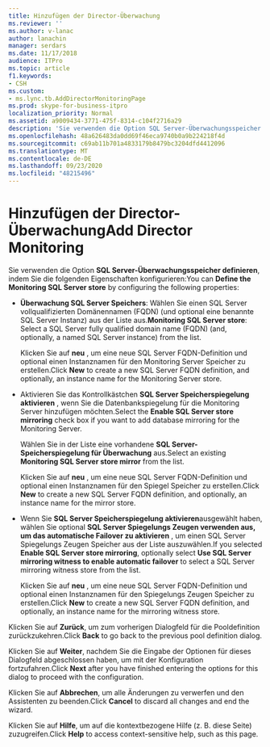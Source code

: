 ```yaml
---
title: Hinzufügen der Director-Überwachung
ms.reviewer: ''
ms.author: v-lanac
author: lanachin
manager: serdars
ms.date: 11/17/2018
audience: ITPro
ms.topic: article
f1.keywords:
- CSH
ms.custom:
- ms.lync.tb.AddDirectorMonitoringPage
ms.prod: skype-for-business-itpro
localization_priority: Normal
ms.assetid: a9009434-3771-475f-8314-c104f2716a29
description: 'Sie verwenden die Option SQL Server-Überwachungsspeicher definieren, indem Sie die folgenden Eigenschaften konfigurieren:'
ms.openlocfilehash: 48a626483da0dd69f46eca9740b0a9b224218f4d
ms.sourcegitcommit: c69ab11b701a4833179b8479bc3204dfd4412096
ms.translationtype: MT
ms.contentlocale: de-DE
ms.lasthandoff: 09/23/2020
ms.locfileid: "48215496"
---
```

# <a name="add-director-monitoring"></a><span data-ttu-id="dbeef-103">Hinzufügen der Director-Überwachung</span><span class="sxs-lookup"><span data-stu-id="dbeef-103">Add Director Monitoring</span></span>
 
<span data-ttu-id="dbeef-104">Sie verwenden die Option **SQL Server-Überwachungsspeicher definieren**, indem Sie die folgenden Eigenschaften konfigurieren:</span><span class="sxs-lookup"><span data-stu-id="dbeef-104">You can **Define the Monitoring SQL Server store** by configuring the following properties:</span></span>
  
- <span data-ttu-id="dbeef-105">**Überwachung SQL Server Speichers**: Wählen Sie einen SQL Server vollqualifizierten Domänennamen (FQDN) (und optional eine benannte SQL Server Instanz) aus der Liste aus.</span><span class="sxs-lookup"><span data-stu-id="dbeef-105">**Monitoring SQL Server store**: Select a SQL Server fully qualified domain name (FQDN) (and, optionally, a named SQL Server instance) from the list.</span></span>
    
    <span data-ttu-id="dbeef-106">Klicken Sie auf **neu** , um eine neue SQL Server FQDN-Definition und optional einen Instanznamen für den Monitoring Server Speicher zu erstellen.</span><span class="sxs-lookup"><span data-stu-id="dbeef-106">Click **New** to create a new SQL Server FQDN definition, and optionally, an instance name for the Monitoring Server store.</span></span>
    
- <span data-ttu-id="dbeef-107">Aktivieren Sie das Kontrollkästchen **SQL Server Speicherspiegelung aktivieren** , wenn Sie die Datenbankspiegelung für die Monitoring Server hinzufügen möchten.</span><span class="sxs-lookup"><span data-stu-id="dbeef-107">Select the **Enable SQL Server store mirroring** check box if you want to add database mirroring for the Monitoring Server.</span></span>
    
    <span data-ttu-id="dbeef-108">Wählen Sie in der Liste eine vorhandene **SQL Server-Speicherspiegelung für Überwachung** aus.</span><span class="sxs-lookup"><span data-stu-id="dbeef-108">Select an existing **Monitoring SQL Server store mirror** from the list.</span></span>
    
    <span data-ttu-id="dbeef-109">Klicken Sie auf **neu** , um eine neue SQL Server FQDN-Definition und optional einen Instanznamen für den Spiegel Speicher zu erstellen.</span><span class="sxs-lookup"><span data-stu-id="dbeef-109">Click **New** to create a new SQL Server FQDN definition, and optionally, an instance name for the mirror store.</span></span>
    
- <span data-ttu-id="dbeef-110">Wenn Sie **SQL Server Speicherspiegelung aktivieren**ausgewählt haben, wählen Sie optional **SQL Server Spiegelungs Zeugen verwenden aus, um das automatische Failover zu aktivieren** , um einen SQL Server Spiegelungs Zeugen Speicher aus der Liste auszuwählen.</span><span class="sxs-lookup"><span data-stu-id="dbeef-110">If you selected **Enable SQL Server store mirroring**, optionally select **Use SQL Server mirroring witness to enable automatic failover** to select a SQL Server mirroring witness store from the list.</span></span>
    
    <span data-ttu-id="dbeef-111">Klicken Sie auf **neu** , um eine neue SQL Server FQDN-Definition und optional einen Instanznamen für den Spiegelungs Zeugen Speicher zu erstellen.</span><span class="sxs-lookup"><span data-stu-id="dbeef-111">Click **New** to create a new SQL Server FQDN definition, and optionally, an instance name for the mirroring witness store.</span></span>
    
<span data-ttu-id="dbeef-112">Klicken Sie auf **Zurück**, um zum vorherigen Dialogfeld für die Pooldefinition zurückzukehren.</span><span class="sxs-lookup"><span data-stu-id="dbeef-112">Click **Back** to go back to the previous pool definition dialog.</span></span>
  
<span data-ttu-id="dbeef-113">Klicken Sie auf **Weiter**, nachdem Sie die Eingabe der Optionen für dieses Dialogfeld abgeschlossen haben, um mit der Konfiguration fortzufahren.</span><span class="sxs-lookup"><span data-stu-id="dbeef-113">Click **Next** after you have finished entering the options for this dialog to proceed with the configuration.</span></span>
  
<span data-ttu-id="dbeef-114">Klicken Sie auf **Abbrechen**, um alle Änderungen zu verwerfen und den Assistenten zu beenden.</span><span class="sxs-lookup"><span data-stu-id="dbeef-114">Click **Cancel** to discard all changes and end the wizard.</span></span>
  
<span data-ttu-id="dbeef-115">Klicken Sie auf **Hilfe**, um auf die kontextbezogene Hilfe (z. B. diese Seite) zuzugreifen.</span><span class="sxs-lookup"><span data-stu-id="dbeef-115">Click **Help** to access context-sensitive help, such as this page.</span></span>
  

